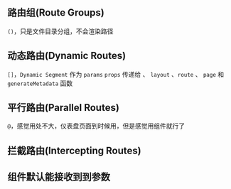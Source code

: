 ## 路由组(Route Groups)

`()`，只是文件目录分组，不会渲染路径

## 动态路由(Dynamic Routes)

`[]`，`Dynamic Segment` 作为 `params` `props` 传递给 、 `layout` 、`route` 、 `page` 和 `generateMetadata` 函数

## 平行路由(Parallel Routes)

`@`，感觉用处不大，仪表盘页面到时候用，但是感觉用组件就行了

## 拦截路由(Intercepting Routes)

## 组件默认能接收到到参数
